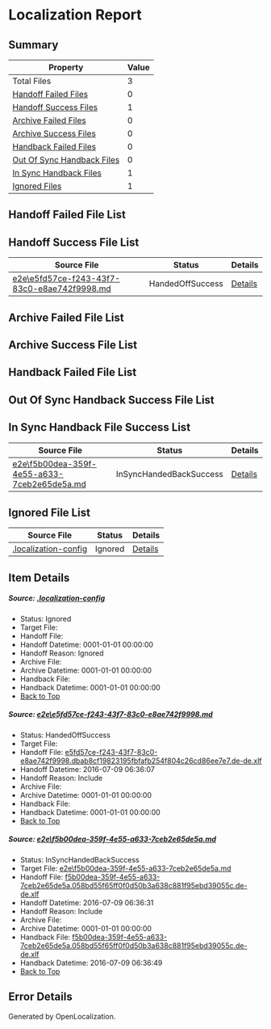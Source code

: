 # <a name='report-top'></a> Localization Report

## Summary
 Property | Value 
 -------- | ----- 
 Total Files | 3
[ Handoff Failed Files ](#handoff-failed-list)| 0
[ Handoff Success Files ](#handoff-success-list)| 1
[ Archive Failed Files ](#archive-failed-list)| 0
[ Archive Success Files ](#archive-success-list)| 0
[ Handback Failed Files ](#handback-failed-list)| 0
[ Out Of Sync Handback Files ](#outofsync-handback-success-list)| 0
[ In Sync Handback Files ](#insync-handback-success-list)| 1
[ Ignored Files ](#ignored-list)| 1

## <a name='handoff-failed-list'></a> Handoff Failed File List

## <a name='handoff-success-list'></a> Handoff Success File List
 Source File | Status | Details 
 ----------- | ------ | ------- 
 [e2e\e5fd57ce-f243-43f7-83c0-e8ae742f9998.md](https://github.com/OpenLocalizationTestOrg/oltest/blob/f261efe2419f480e6c0e43cacb292bcd5829069d/e2e/e5fd57ce-f243-43f7-83c0-e8ae742f9998.md) | HandedOffSuccess | [Details](#a9c63f8f4efbfe4d7bea3cf0aab4032c8293e0111)

## <a name='archive-failed-list'></a> Archive Failed File List

## <a name='archive-success-list'></a> Archive Success File List

## <a name='handback-failed-list'></a> Handback Failed File List

## <a name='outofsync-handback-success-list'></a> Out Of Sync Handback Success File List

## <a name='insync-handback-success-list'></a> In Sync Handback File Success List
 Source File | Status | Details 
 ----------- | ------ | ------- 
 [e2e\f5b00dea-359f-4e55-a633-7ceb2e65de5a.md](https://github.com/OpenLocalizationTestOrg/oltest/blob/3608e82eacee3a8528cf9b39c28093d496350c42/e2e/f5b00dea-359f-4e55-a633-7ceb2e65de5a.md) | InSyncHandedBackSuccess | [Details](#1c2c2249950cb3de34518e26e2a28074d25dd6812)

## <a name='ignored-list'></a> Ignored File List
 Source File | Status | Details 
 ----------- | ------ | ------- 
 [.localization-config](https://github.com/OpenLocalizationTestOrg/oltest/blob/3608e82eacee3a8528cf9b39c28093d496350c42/.localization-config) | Ignored | [Details](#3d4f252ac210baf56311d7e97dcc2db10974dbd20)

## Item Details
##### <a name='3d4f252ac210baf56311d7e97dcc2db10974dbd20'></a> Source: [.localization-config](https://github.com/OpenLocalizationTestOrg/oltest/blob/3608e82eacee3a8528cf9b39c28093d496350c42/.localization-config)
* Status: Ignored
* Target File: 
* Handoff File: 
* Handoff Datetime: 0001-01-01 00:00:00
* Handoff Reason: Ignored
* Archive File: 
* Archive Datetime: 0001-01-01 00:00:00
* Handback File: 
* Handback Datetime: 0001-01-01 00:00:00
* [Back to Top](#report-top)

##### <a name='a9c63f8f4efbfe4d7bea3cf0aab4032c8293e0111'></a> Source: [e2e\e5fd57ce-f243-43f7-83c0-e8ae742f9998.md](https://github.com/OpenLocalizationTestOrg/oltest/blob/f261efe2419f480e6c0e43cacb292bcd5829069d/e2e/e5fd57ce-f243-43f7-83c0-e8ae742f9998.md)
* Status: HandedOffSuccess
* Target File: 
* Handoff File: [e5fd57ce-f243-43f7-83c0-e8ae742f9998.dbab8cf19823195fbfafb254f804c26cd86ee7e7.de-de.xlf](https://github.com/OpenLocalizationTestOrg/olhandoff-e2e/blob/1fbb07657e08cee9c431d1ed0137cf30b44a6951/ol-handoff/OpenLocalizationTestOrg/oltest-dede-fly/ci/ht/e5fd57ce-f243-43f7-83c0-e8ae742f9998.dbab8cf19823195fbfafb254f804c26cd86ee7e7.de-de.xlf)
* Handoff Datetime: 2016-07-09 06:36:07
* Handoff Reason: Include
* Archive File: 
* Archive Datetime: 0001-01-01 00:00:00
* Handback File: 
* Handback Datetime: 0001-01-01 00:00:00
* [Back to Top](#report-top)

##### <a name='1c2c2249950cb3de34518e26e2a28074d25dd6812'></a> Source: [e2e\f5b00dea-359f-4e55-a633-7ceb2e65de5a.md](https://github.com/OpenLocalizationTestOrg/oltest/blob/3608e82eacee3a8528cf9b39c28093d496350c42/e2e/f5b00dea-359f-4e55-a633-7ceb2e65de5a.md)
* Status: InSyncHandedBackSuccess
* Target File: [e2e\f5b00dea-359f-4e55-a633-7ceb2e65de5a.md](https://github.com/OpenLocalizationTestOrg/oltest-dede-fly/blob/9f945e2c9e0be4d0db08a55f13f2d98f6cb0d301/e2e/f5b00dea-359f-4e55-a633-7ceb2e65de5a.md)
* Handoff File: [f5b00dea-359f-4e55-a633-7ceb2e65de5a.058bd55f65ff0f0d50b3a638c881f95ebd39055c.de-de.xlf](https://github.com/OpenLocalizationTestOrg/olhandoff-e2e/blob/a83fadbd9f00a7e93441d5c7efe34116db4aedc0/ol-handoff/OpenLocalizationTestOrg/oltest-dede-fly/ci/ht/f5b00dea-359f-4e55-a633-7ceb2e65de5a.058bd55f65ff0f0d50b3a638c881f95ebd39055c.de-de.xlf)
* Handoff Datetime: 2016-07-09 06:36:31
* Handoff Reason: Include
* Archive File: 
* Archive Datetime: 0001-01-01 00:00:00
* Handback File: [f5b00dea-359f-4e55-a633-7ceb2e65de5a.058bd55f65ff0f0d50b3a638c881f95ebd39055c.de-de.xlf](https://github.com/OpenLocalizationTestOrg/olhandback-e2e/blob/a2c0e3ec5b37d95f0662a6067908995cda79a02c/ol-handback/OpenLocalizationTestOrg/oltest-dede-fly/ci/ht/f5b00dea-359f-4e55-a633-7ceb2e65de5a.058bd55f65ff0f0d50b3a638c881f95ebd39055c.de-de.xlf)
* Handback Datetime: 2016-07-09 06:36:49
* [Back to Top](#report-top)


## Error Details

Generated by OpenLocalization.
